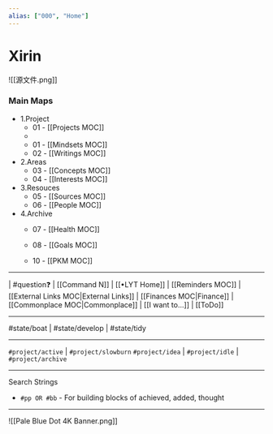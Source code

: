 ```yaml
---
alias: ["000", "Home"]
---
```

# Xirin
![[源文件.png]]




### Main Maps
- 1.Project
	- 01 - [[Projects MOC]]
	- 
    - 01 - [[Mindsets MOC]]
	- 02 - [[Writings MOC]] 
 - 2.Areas
	- 03 - [[Concepts MOC]]
	- 04 - [[Interests MOC]]
- 3.Resouces
	- 05 - [[Sources MOC]]
	- 06 - [[People MOC]]
- 4.Archive
	- 07 - [[Health MOC]]
	- 08 - [[Goals MOC]]

	- 10 - [[PKM MOC]]

---
| #question❓ | [[Command N]] | [[•LYT Home]] | [[Reminders MOC]] | [[External Links MOC|External Links]] | [[Finances MOC|Finance]] | [[Commonplace MOC|Commonplace]] | [[I want to...]] | [[ToDo]]

---
#state/boat | #state/develop | #state/tidy 

---
`#project/active` | `#project/slowburn`
`#project/idea` | `#project/idle` | `#project/archive` 

---
Search Strings
- `#pp OR #bb` - For building blocks of achieved, added, thought

---
![[Pale Blue Dot 4K Banner.png]]